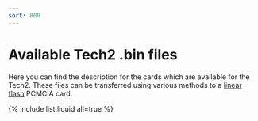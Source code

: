 ```yaml
---
sort: 800
---
```


# Available Tech2 .bin files

Here you can find the description for the cards which are available for the Tech2. These files can be transferred using various methods to a [linear flash](https://en.wikipedia.org/wiki/Linear_Flash) PCMCIA card.

{% include list.liquid all=true %}